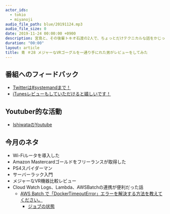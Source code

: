 ```yaml
---
actor_ids:
  - tokio
  - miyanoji
audio_file_path: blue/20191124.mp3
audio_file_size: 0
date: 2019-11-24 00:00:00 +0900
description: 宮島と、その後輩トキオ石渡の2人で、ちょっとだけテクニカルな話をかじっちゃおう！という趣旨で始めた、systemand.onlineのサブチャンネル青です。
duration: "00:00"
layout: article
title: 青 ＃28 メジャーなVRゴーグルを一通り手にれた男がレビューをしてみた
---
```

## 番組へのフィードバック
* [Twitterは#systemandまで！](https://twitter.com/search?q=%23systemand)
* [iTunesレビューもしていただけると嬉しいです！](https://itunes.apple.com/jp/podcast/systemand-online/id1205168408?mt=2)

## Youtuber的な活動
* [IshiwataのYoutube](https://www.youtube.com/channel/UC0dN6GcdwpQA-WdSfI2tmZQ)

## 今月のネタ
* Wi-Fiルータを導入した
* Amazon Mastercardゴールドをフリーランスが取得した
* PS4スパイダーマン
* サーバーラック入門
* メジャーなVR機器比較レビュー
* Cloud Watch Logs、Lambda、AWSBatchの連携が便利だった話
  * [AWS Batch で「DockerTimeoutError」エラーを解決する方法を教えてください。](https://aws.amazon.com/jp/premiumsupport/knowledge-center/batch-docker-timeout-error/)
    * [ジョブの状態](https://docs.aws.amazon.com/ja_jp/batch/latest/userguide/job_states.html)

